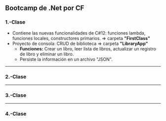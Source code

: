 ## Bootcamp de .Net por CF ##
### 1.-Clase ###
+ Contiene las nuevas funcionalidades de C#12: funciones lambda, funciones locales, constructores primarios. => carpeta **"FirstClass"** 
+ Proyecto de consola: CRUD de biblioteca => carpeta **"LibraryApp"**
  * **Funciones:** Crear un libro, leer lista de libros, actualizar un registro de libro y eliminar un libro.
  * Persiste la información en un archivo "JSON".  
---
### 2.-Clase ###
---
### 3.-Clase ###
---
### 4.-Clase ###
